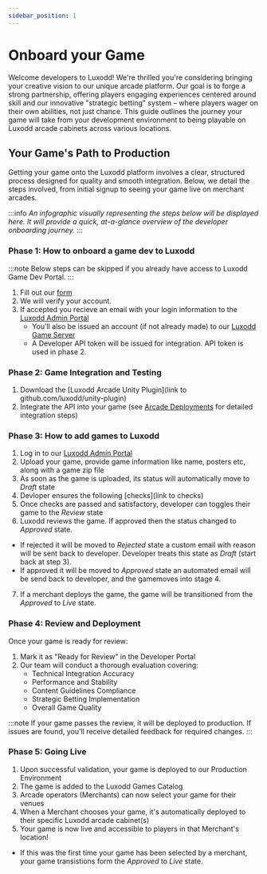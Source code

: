 ```yaml
---
sidebar_position: 1
---
```


# Onboard your Game

Welcome developers to Luxodd! We're thrilled you're considering bringing your creative vision to our unique arcade platform. Our goal is to forge a strong partnership, offering players engaging experiences centered around skill and our innovative "strategic betting" system – where players wager on their own abilities, not just chance. This guide outlines the journey your game will take from your development environment to being playable on Luxodd arcade cabinets across various locations.

## Your Game's Path to Production

Getting your game onto the Luxodd platform involves a clear, structured process designed for quality and smooth integration. Below, we detail the steps involved, from initial signup to seeing your game live on merchant arcades.

:::info
_An infographic visually representing the steps below will be displayed here. It will provide a quick, at-a-glance overview of the developer onboarding journey._
:::


### Phase 1: How to onboard a game dev to Luxodd

:::note
Below steps can be skipped if you already have access to Luxodd Game Dev Portal.
:::

1. Fill out our [form](https://forms.gle/ixqvtC9uKjJUNL5k8)
2. We will verify your account.
3. If accepted you recieve an email with your login information to the [Luxodd Admin Portal](https://admin.luxodd.com)  
   - You'll also be issued an account (if not already made) to our [Luxodd Game Server](https://app.luxodd.com/registration?redirect=/home)
   - A Developer API token will be issued for integration. API token is used in phase 2.
  

### Phase 2: Game Integration and Testing

1. Download the [Luxodd Arcade Unity Plugin](link to github.com/luxodd/unity-plugin)
2. Integrate the API into your game (see [Arcade Deployments](/docs/category/arcade-deployments) for detailed integration steps)

### Phase 3: How to add games to Luxodd

1. Log in to our [Luxodd Admin Portal](https://admin.luxodd.com)
2. Upload your game, provide game information like name, posters etc, along with a game zip file
3. As soon as the game is uploaded, its status will automatically move to _Draft_ state
4. Devloper ensures the following [checks](link to checks)
5. Once checks are passed and satisfactory, developer can toggles their game to the _Review_ state
6. Luxodd reviews the game. If approved then the status changed to _Approved_ state.
- If rejected it will be moved to _Rejected_ state a custom email with reason will be sent back to developer. Developer treats this state as _Draft_ (start back at step 3).
- If approved it will be moved to _Approved_ state an automated email will be send back to developer, and the gamemoves into stage 4.
7. If a merchant deploys the game, the game will be transitioned from the _Approved_ to _Live_ state.


### Phase 4: Review and Deployment

Once your game is ready for review:

1. Mark it as "Ready for Review" in the Developer Portal
2. Our team will conduct a thorough evaluation covering:
   - Technical Integration Accuracy
   - Performance and Stability
   - Content Guidelines Compliance
   - Strategic Betting Implementation
   - Overall Game Quality

:::note
If your game passes the review, it will be deployed to production. If issues are found, you'll receive detailed feedback for required changes.
:::

### Phase 5: Going Live

1. Upon successful validation, your game is deployed to our Production Environment
2. The game is added to the Luxodd Games Catalog
3. Arcade operators (Merchants) can now select your game for their venues
4. When a Merchant chooses your game, it's automatically deployed to their specific Luxodd arcade cabinet(s)
5. Your game is now live and accessible to players in that Merchant's location!
  - If this was the first time your game has been selected by a merchant, your game transistions form the _Approved_ to _Live_ state.
